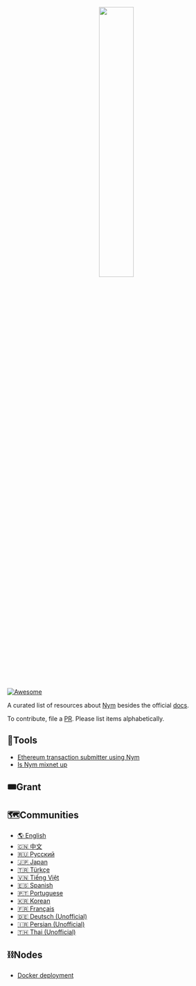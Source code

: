 <p align="center">
 <img width="40%" align="center" src="https://i.imgur.com/3uJX7Wj.png">
</p>


 [![Awesome](https://awesome.re/badge.svg)](https://github.com/notrustverify/awesome-nym)


A curated list of resources about [Nym](https://nymtech.net/) besides the official [docs](https://nymtech.net/docs/stable/overview/).

To contribute, file a [PR](https://github.com/notrustverify/awesome-nym/pulls). Please list items alphabetically.


## 🔨Tools

- [Ethereum transaction submitter using Nym](https://github.com/noot/nym-ethtx)
- [Is Nym mixnet up](https://isnymup.com/)

## 🎟️Grant

## 🗺️Communities

- [🌎 English](https://t.me/nymchan) 
- [🇨🇳 中文](https://t.me/nymchina) 
- [🇷🇺 Русский](https://t.me/NYM_Russian)
- [🇯🇵 Japan](https://t.me/nymjapanese)
- [🇹🇷 Türkçe](https://t.me/NYM_turkey) 
- [🇻🇳 Tiếng Việt](https://t.me/nymvietnam)
- [🇪🇸 Spanish](https://t.me/NYMSPANISH)
- [🇵🇹 Portuguese](https://t.me/nymportuguese)
- [🇰🇷 Korean](https://t.me/nymkorean)
- [🇫🇷 Français](https://t.me/nymfrench)
- [🇩🇪 Deutsch (Unofficial)](https://t.me/nymger)
- [🇮🇷 Persian (Unofficial)](https://t.me/Nym_Persian)
- [🇹🇭 Thai (Unofficial)](https://t.me/nymthai)

## ⛓️Nodes
- [Docker deployment](https://github.com/sven-hash/nym-docker)
